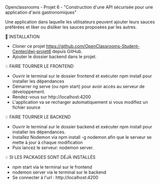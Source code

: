 Openclassrooms - Projet 6 - "Construction d'une API sécurisée pour une application d'avis gastronomiques"

Une application dans laquelle les utilisateurs peuvent ajouter leurs sauces préférées et liker ou disliker les sauces proposées par les autres.

🔨   INSTALLATION

- Cloner ce projet https://github.com/OpenClassrooms-Student-Center/dwj-projet6 depuis GitHub.
- Ajouter le dossier backend dans le projet.

💡   FAIRE TOURNER LE FRONTEND

- Ouvrir le terminal sur le dossier frontend et exécuter npm install pour installer les dépendances
- Démarrer ng serve (ou npm start) pour avoir accès au serveur de développement.
- Rendez-vous sur http://localhost:4200
- L'application va se recharger automatiquement si vous modifiez un fichier source

💡   FAIRE TOURNER LE BACKEND

- Ouvrir le terminal sur le dossier backend et exécuter npm install pour installer les dépendances.
- Installez Nodemon via npm install -g nodemon afin que le serveur se mette à jour à chaque modification
- Puis lancez le serveur: nodemon server.

💡   SI LES PACKAGES SONT DÉJÀ INSTALLÉS

- npm start via le terminal sur le frontend
- nodemon server via le terminal sur le backend
- Se connecter à l'url : http://localhost:4200
